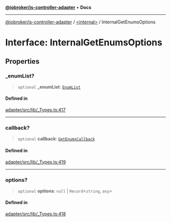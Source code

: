 [**@iobroker/js-controller-adapter**](../../README.md) • **Docs**

***

[@iobroker/js-controller-adapter](../../globals.md) / [\<internal\>](../README.md) / InternalGetEnumsOptions

# Interface: InternalGetEnumsOptions

## Properties

### \_enumList?

> `optional` **\_enumList**: [`EnumList`](../type-aliases/EnumList.md)

#### Defined in

[adapter/src/lib/\_Types.ts:417](https://github.com/ioBroker/ioBroker.js-controller/blob/51faba7cbec9601fb6a2f5142cb3a117e78ab588/packages/adapter/src/lib/_Types.ts#L417)

***

### callback?

> `optional` **callback**: [`GetEnumsCallback`](../type-aliases/GetEnumsCallback.md)

#### Defined in

[adapter/src/lib/\_Types.ts:419](https://github.com/ioBroker/ioBroker.js-controller/blob/51faba7cbec9601fb6a2f5142cb3a117e78ab588/packages/adapter/src/lib/_Types.ts#L419)

***

### options?

> `optional` **options**: `null` \| `Record`\<`string`, `any`\>

#### Defined in

[adapter/src/lib/\_Types.ts:418](https://github.com/ioBroker/ioBroker.js-controller/blob/51faba7cbec9601fb6a2f5142cb3a117e78ab588/packages/adapter/src/lib/_Types.ts#L418)
